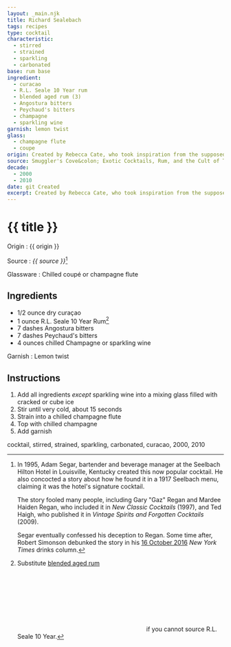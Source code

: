 ```yaml
---
layout: _main.njk
title: Richard Sealebach
tags: recipes
type: cocktail
characteristic:
  - stirred
  - strained
  - sparkling
  - carbonated
base: rum base
ingredient:
  - curacao
  - R.L. Seale 10 Year rum
  - blended aged rum (3)
  - Angostura bitters
  - Peychaud's bitters
  - champagne
  - sparkling wine
garnish: lemon twist
glass:
  - champagne flute
  - coupe
origin: Created by Rebecca Cate, who took inspiration from the supposedly vintage and unarguably now-classic Seelbach cocktail.
source: Smuggler's Cove&colon; Exotic Cocktails, Rum, and the Cult of Tiki
decade:
  - 2000
  - 2010
date: git Created
excerpt: Created by Rebecca Cate, who took inspiration from the supposedly vintage and unarguably now-classic Seelbach cocktail.
---
```


<!-- markdownlint-disable MD025 -->
# {{ title }}
<!-- markdownlint-enable MD025 -->

Origin
  : {{ origin }}

Source
  : <cite><span data-pagefind-filter="Source">{{ source }}</span></cite>[^1]

Glassware
  : Chilled coupé or champagne flute

[^1]: In 1995, Adam Segar, bartender and beverage manager at the Seelbach Hilton Hotel in Louisville, Kentucky created this now popular cocktail. He also concocted a story about how he found it in a 1917 Seelbach menu, claiming it was the hotel's signature cocktail.

    The story fooled many people, including Gary "Gaz" Regan and Mardee Haiden Regan, who included it in <cite>New Classic Cocktails</cite> (1997), and Ted Haigh, who published it in <cite>Vintage Spirits and Forgotten Cocktails</cite> (2009).

    Segar eventually confessed his deception to Regan. Some time after, Robert Simonson debunked the story in his <a href="https://www.nytimes.com/2016/11/02/dining/seelbach-cocktail-louisville-fake.html" target="_blank" rel="external noopener">16 October 2016</a> <cite>New York Times</cite> drinks column.

## Ingredients

* 1/2 ounce dry curaçao
* 1 ounce <span data-pagefind-filter="Ingredient">R.L. Seale 10 Year Rum</span>[^2]
* 7 dashes Angostura bitters
* 7 dashes Peychaud's bitters
* 4 ounces chilled Champagne or sparkling wine

[^2]: Substitute [blended aged rum](/rums/05-rum-blended-aged/)<icon-l space="1em" class="bigger" label="(3)"><span class="with-icon"><svg class="icon"><use href="/assets/images/icons/circle-3.svg#circle-3"></use></svg></span></icon-l><span class="after-icon"></span>if you cannot source R.L. Seale 10 Year.

Garnish
  : <span data-pagefind-filter="Garnish">Lemon twist</span>

## Instructions

1. Add all ingredients *except* sparkling wine into a mixing glass filled with cracked or cube ice
2. Stir until very cold, about 15 seconds
3. Strain into a chilled champagne flute
4. Top with chilled champagne
5. Add garnish

<div
  class="sr-only"
  data-cat[0]="Drink"
  data-type[0]="Cocktail"
  data-char[0]="Stirred"
  data-char[1]="Strained"
  data-char[2]="Sparkling"
  data-char[3]="Carbonated"
  data-base[0]="Rum/Cane spirits"
  data-ingredient[0]="Curaçao, dry"
  data-ingredient[1]="Curaçao"
  data-ingredient[2]="R.L. Seale 10 Year Rum"
  data-ingredient[3]="Blended aged rum [3]"
  data-ingredient[4]="Angostura bitters"
  data-ingredient[5]="Peychaud’s bitters"
  data-ingredient[6]="Champagne"
  data-ingredient[7]="Sparkling wine"
  data-pantry[0]="Lemon twist"
  data-liquor[0]="Curaçao, dry"
  data-liquor[1]="Curaçao"
  data-liquor[2]="R.L. Seale 10 Year Rum"
  data-liquor[3]="Blended aged rum [3]"
  data-liquor[4]="Champagne"
  data-liquor[5]="Sparkling wine"
  data-bitters[0]="Angostura bitters"
  data-bitters[1]="Peychaud’s bitters"
  data-origin[0]="Rebecca Cate"
  data-glass[0]="Coupé"
  data-decade[0]="2000"
  data-decade[1]="2010"
  data-pagefind-filter="
    Category[data-cat[0]],
    Type[data-type[0]],
    Characteristic[data-char[0]],
    Characteristic[data-char[1]],
    Characteristic[data-char[2]],
    Characteristic[data-char[3]],
    Base[data-base[0]],
    Ingredient[data-ingredient[0]],
    Ingredient[data-ingredient[1]],
    Ingredient[data-ingredient[2]],
    Ingredient[data-ingredient[3]],
    Ingredient[data-ingredient[4]],
    Ingredient[data-ingredient[5]],
    Ingredient[data-ingredient[6]],
    Ingredient[data-ingredient[7]],
    Pantry[data-pantry[0]],
    Liquor[data-liquor[0]],
    Liquor[data-liquor[1]],
    Liquor[data-liquor[2]],
    Liquor[data-liquor[3]],
    Liquor[data-liquor[4]],
    Liquor[data-liquor[5]],
    Bitters[data-bitters[0]],
    Bitters[data-bitters[1]],
    Origin[data-origin[0]],
    Glassware[data-glass[0]],
    Decade[data-decade[0]],
    Decade[data-decade[1]]
  "
>
</div>

<div class="keywords" aria-hidden>cocktail, stirred, strained, sparkling, carbonated, curacao, 2000, 2010</div>
